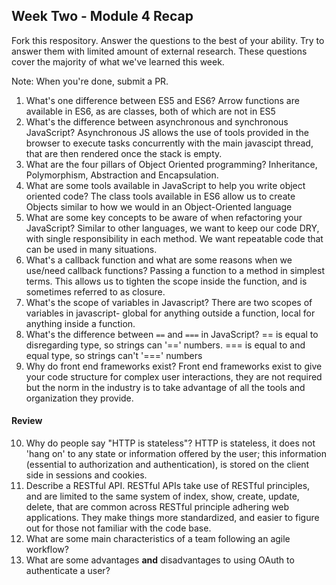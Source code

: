 ## Week Two - Module 4 Recap

Fork this respository. Answer the questions to the best of your ability. Try to answer them with limited amount of external research. These questions cover the majority of what we've learned this week. 

Note: When you're done, submit a PR. 

1. What's one difference between ES5 and ES6?
Arrow functions are available in ES6, as are classes, both of which are not in ES5
2. What's the difference between asynchronous and synchronous JavaScript?
Asynchronous JS allows the use of tools provided in the browser to execute tasks concurrently with the main javascipt thread, that are then rendered once the stack is empty.
3. What are the four pillars of Object Oriented programming?
Inheritance, Polymorphism, Abstraction and Encapsulation.
4. What are some tools available in JavaScript to help you write object oriented code?
The class tools available in ES6 allow us to create Objects similar to how we would in an Object-Oriented language
5. What are some key concepts to be aware of when refactoring your JavaScript?
Similar to other languages, we want to keep our code DRY, with single responsibility in each method. We want repeatable code that can be used in many situations.
6. What's a callback function and what are some reasons when we use/need callback functions?
Passing a function to a method in simplest terms. This allows us to tighten the scope inside the function, and is sometimes referred to as closure.
7. What's the scope of variables in Javascript?
There are two scopes of variables in javascript- global for anything outside a function, local for anything inside a function.
8. What's the difference between `==` and `===` in JavaScript?
== is equal to disregarding type, so strings can '==' numbers.
=== is equal to and equal type, so strings can't '===' numbers
9. Why do front end frameworks exist?
Front end frameworks exist to give your code structure for complex user interactions, they are not required but the norm in the industry is to take advantage of all the tools and organization they provide.
#### Review  

10. Why do people say "HTTP is stateless"?
HTTP is stateless, it does not 'hang on' to any state or information offered by the user; this information (essential to authorization and authentication), is stored on the client side in sessions and cookies.
11. Describe a RESTful API.
RESTful APIs take use of RESTful principles, and are limited to the same system of index, show, create, update, delete, that are common across RESTful principle adhering web applications. They make things more standardized, and easier to figure out for those not familiar with the code base.
12. What are some main characteristics of a team following an agile workflow?
13. What are some advantages **and** disadvantages to using OAuth to authenticate a user?
